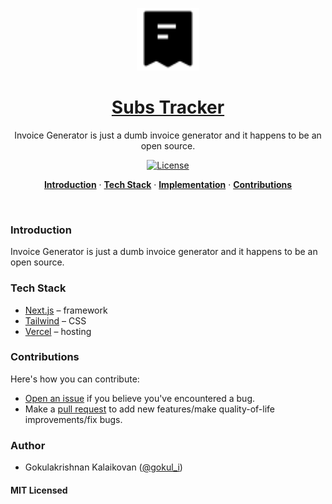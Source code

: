 <a href="https://invoicegenerator.tax">
<p align="center"><img alt="Invoice Generator is just a dumb invoice generator and it happens to be an open source" width="100" height="100" src="./public/logo.svg"></p>
  <h1 align="center">Subs Tracker</h1>
</a>

<p align="center">
  Invoice Generator is just a dumb invoice generator and it happens to be an open source.
</p>

<p align="center">
  <a href="https://github.com/gokulkrishh/invoicegenerator.tax/blob/main/LICENSE">
    <img src="https://img.shields.io/github/license/gokulkrishh/invoicegenerator.tax?label=license&logo=github&color=f80&logoColor=fff" alt="License" />
  </a>
</p>

<p align="center">
  <a href="#introduction"><strong>Introduction</strong></a> ·
  <a href="#tech-stack"><strong>Tech Stack</strong></a> ·
  <a href="#implementation"><strong>Implementation</strong></a> ·
  <a href="#contributions"><strong>Contributions</strong></a>
</p>
<br/>

### Introduction

Invoice Generator is just a dumb invoice generator and it happens to be an open source.

### Tech Stack

- [Next.js](https://nextjs.org/) – framework
- [Tailwind](https://tailwindcss.com/) – CSS
- [Vercel](https://vercel.com/) – hosting

### Contributions

Here's how you can contribute:

- [Open an issue](https://github.com/gokulkrishh/subs.is/issues) if you believe you've encountered a bug.
- Make a [pull request](https://github.com/gokulkrishh/subs.is/pull) to add new features/make quality-of-life improvements/fix bugs.

### Author

- Gokulakrishnan Kalaikovan ([@gokul_i](https://twitter.com/gokul_i))

#### MIT Licensed
